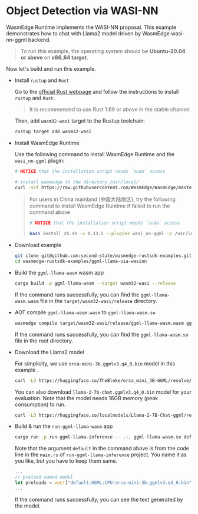 # Object Detection via WASI-NN

WasmEdge Runtime implements the WASI-NN proposal. This example demonstrates how to chat with Llama2 model driven by WasmEdge wasi-nn-ggml backend.

> To run this example, the operating system should be **Ubuntu-20.04 or above** on **x86_64 target**.

Now let's build and run this example.

- Install `rustup` and `Rust`

  Go to the [official Rust webpage](https://www.rust-lang.org/tools/install) and follow the instructions to install `rustup` and `Rust`.

  > It is recommended to use Rust 1.69 or above in the stable channel.

  Then, add `wasm32-wasi` target to the Rustup toolchain:

  ```bash
  rustup target add wasm32-wasi
  ```

- Install WasmEdge Runtime

  Use the following command to install WasmEdge Runtime and the `wasi_nn-ggml` plugin:

  ```bash
  # NOTICE that the installation script needs `sudo` access

  # install wasmedge to the directory /usr/local/
  curl -sSf https://raw.githubusercontent.com/WasmEdge/WasmEdge/master/utils/install.sh | bash -s -- -v 0.13.5 --plugins wasi_nn-ggml -p /usr/local
  ```

  > For users in China mainland (中国大陆地区), try the following command to install WasmEdge Runtime if failed to run the command above
  >
  > ```bash
  > # NOTICE that the installation script needs `sudo` access
  >
  > bash install_zh.sh -v 0.13.5 --plugins wasi_nn-ggml -p /usr/local
  > ```

- Download example

  ```bash
  git clone git@github.com:second-state/wasmedge-rustsdk-examples.git
  cd wasmedge-rustsdk-examples/ggml-llama-via-wasinn
  ```

- Build the `ggml-llama-wasm` wasm app

  ```bash
  cargo build -p ggml-llama-wasm --target wasm32-wasi --release
  ```

  If the command runs successfully, you can find the `ggml-llama-wasm.wasm` file in the `target/wasm32-wasi/release` directory.

- AOT compile `ggml-llama-wasm.wasm` to `ggml-llama-wasm.so`

  ```bash
  wasmedge compile target/wasm32-wasi/release/ggml-llama-wasm.wasm ggml-llama-wasm.so
  ```

  If the command runs successfully, you can find the `ggml-llama-wasm.so` file in the root directory.

- Download the Llama2 model

  For simplicity, we use `orca-mini-3b.ggmlv3.q4_0.bin` model in this example .

  ```bash
  curl -LO https://huggingface.co/TheBloke/orca_mini_3B-GGML/resolve/main/orca-mini-3b.ggmlv3.q4_0.bin
  ```

  You can also download `llama-2-7b-chat.ggmlv3.q4_0.bin` model for your evaluation. Note that the model needs 16GB memory (peak consumption) to run.

  ```bash
  curl -LO https://huggingface.co/localmodels/Llama-2-7B-Chat-ggml/resolve/main/llama-2-7b-chat.ggmlv3.q4_0.bin
  ```

- Build & run the `run-ggml-llama-wasm` app

  ```bash
  cargo run -p run-ggml-llama-inference -- .:. ggml-llama-wasm.so default 'Once upon a time, '
  ```

  Note that the argument `default` in the command above is from the code line in the `main.rs` of `run-ggml-llama-inference` project. You name it as you like, but you have to keep them same.

  ```rust
  ...
  // preload named model
  let preloads = vec!["default:GGML:CPU:orca-mini-3b.ggmlv3.q4_0.bin"];
  ...
  ```

  If the command runs successfully, you can see the text generated by the model.

